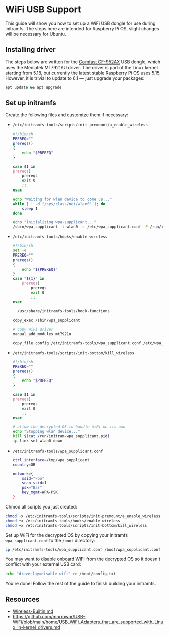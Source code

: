 # WiFi USB Support

This guide will show you how to set up a WiFi USB dongle for use during initramfs. The steps here are intended for Raspberry Pi OS, slight changes will be necessary for Ubuntu.

## Installing driver

The steps below are written for the [Comfast CF-952AX](https://www.aliexpress.us/item/1005004469569274.html) USB dongle, which uses the Mediatek MT7921AU driver. The driver is part of the Linux kernel starting from 5.18, but currently the latest stable Raspberry Pi OS uses 5.15. However, it is trivial to update to 6.1 — just upgrade your packages:

```sh
apt update && apt upgrade
```

## Set up initramfs

Create the following files and customize them if necessary:

- `/etc/initramfs-tools/scripts/init-premount/a_enable_wireless`

  ```bash
  #!/bin/sh
  PREREQ=""
  prereqs()
  {
      echo "$PREREQ"
  }
  
  case $1 in
  prereqs)
      prereqs
      exit 0
      ;;
  esac
  
  echo "Waiting for wlan device to come up..."
  while [ ! -d "/sys/class/net/wlan0" ]; do
      sleep 1
  done
  
  echo "Initializing wpa-supplicant..."
  /sbin/wpa_supplicant -i wlan0 -c /etc/wpa_supplicant.conf -P /run/initram-wpa_supplicant.pid -B
  ```

- `/etc/initramfs-tools/hooks/enable-wireless`

  ```bash
  #!/bin/sh
  set -e
  PREREQ=""
  prereqs()
  {
      echo "${PREREQ}"
  }
  case "${1}" in
      prereqs)
          prereqs
          exit 0
          ;;
  esac
  
  . /usr/share/initramfs-tools/hook-functions
  
  copy_exec /sbin/wpa_supplicant
  
  # copy WiFi driver
  manual_add_modules mt7921u
  
  copy_file config /etc/initramfs-tools/wpa_supplicant.conf /etc/wpa_supplicant.conf
  ```
  
- `/etc/initramfs-tools/scripts/init-bottom/kill_wireless`

  ```bash
  #!/bin/sh
  PREREQ=""
  prereqs()
  {
      echo "$PREREQ"
  }
  
  case $1 in
  prereqs)
      prereqs
      exit 0
      ;;
  esac
  
  # allow the decrypted OS to handle WiFi on its own
  echo "Stopping wlan device..."
  kill $(cat /run/initram-wpa_supplicant.pid)
  ip link set wlan0 down
  ```
  
- `/etc/initramfs-tools/wpa_supplicant.conf`

  ```bash
  ctrl_interface=/tmp/wpa_supplicant
  country=GB
  
  network={
      ssid="Foo"
      scan_ssid=1
      psk="Bar"
      key_mgmt=WPA-PSK
  }
  ```

Chmod all scripts you just created:

```bash
chmod +x /etc/initramfs-tools/scripts/init-premount/a_enable_wireless
chmod +x /etc/initramfs-tools/hooks/enable-wireless
chmod +x /etc/initramfs-tools/scripts/init-bottom/kill_wireless
```

Set up WiFi for the decrypted OS by copying your initramfs `wpa_supplicant.conf` to the `/boot` directory:

```sh
cp /etc/initramfs-tools/wpa_supplicant.conf /boot/wpa_supplicant.conf
```

You may want to disable onboard WiFi from the decrypted OS so it doesn't conflict with your external USB card:

```sh
echo "dtoverlay=disable-wifi" >> /boot/config.txt
```

You're done! Follow the rest of the guide to finish building your initramfs.

## Resources

- [Wireless-Builtin.md](Wireless-Builtin.md)
- https://github.com/morrownr/USB-WiFi/blob/main/home/USB_WiFi_Adapters_that_are_supported_with_Linux_in-kernel_drivers.md
